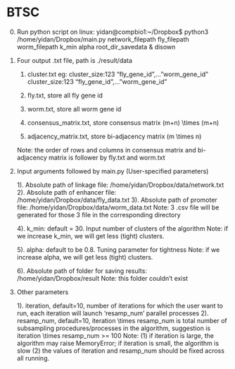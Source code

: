 # BTSC


0. Run python script on linux:
   yidan@compbio1:~/Dropbox$ python3 /home/yidan/Dropbox/main.py network_filepath fly_filepath worm_filepath k_min alpha root_dir_savedata & disown

1. Four output .txt file, path is ./result/data
   1) cluster.txt
      eg:
      cluster_size:123
      “fly_gene_id”,…”worm_gene_id”
      cluster_size:123
      “fly_gene_id”,…”worm_gene_id”
   
   2) fly.txt, store all fly gene id

   3) worm.txt, store all worm gene id

   4) consensus_matrix.txt, store consensus matrix (m+n) \times (m+n)

   5) adjacency_matrix.txt, store bi-adjacency matrix (m \times n)

   Note: the order of rows and columns in consensus matrix and bi-adjacency matrix is follower by fly.txt and worm.txt


2. Input arguments followed by main.py (User-specified parameters)
    
   1). Absolute path of linkage file:  /home/yidan/Dropbox/data/network.txt  
   2). Absolute path of enhancer file: /home/yidan/Dropbox/data/fly_data.txt 
   3). Absolute path of promoter file: /home/yidan/Dropbox/data/worm_data.txt
       Note: 3 .csv file will be generated for those 3 file in the corresponding directory

   4). k_min: default = 30. Input number of clusters of the algorithm
       Note: if we increase k_min, we will get less (tight) clusters.

   5). alpha: default to be 0.8. Tuning parameter for tightness
       Note: if we increase alpha, we will get less (tight) clusters.
   
   6). Absolute path of folder for saving results: /home/yidan/Dropbox/result
       Note: this folder couldn’t exist

3. Other parameters

   1). iteration, default=10, number of iterations for which the user want to run, each iteration will launch ‘resamp_num’ parallel processes
   2). resamp_num, default=10, iteration \times resamp_num is total number of subsampling procedures/processes in the algorithm, suggestion is iteration \times resamp_num >= 100
       Note: (1) if iteration is large, the algorithm may raise MemoryError; if iteration is small, the algorithm is slow
             (2) the values of iteration and resamp_num should be fixed across all running.

   


